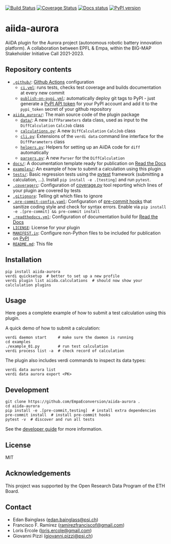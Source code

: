 [![Build Status](https://github.com/EmpaEconversion/aiida-aurora/workflows/ci/badge.svg?branch=main)](https://github.com/EmpaEconversion/aiida-aurora/actions)
[![Coverage Status](https://coveralls.io/repos/github/EmpaEconversion/aiida-aurora/badge.svg?branch=main)](https://coveralls.io/github/EmpaEconversion/aiida-aurora?branch=main)
[![Docs status](https://readthedocs.org/projects/aiida-aurora/badge)](http://aiida-aurora.readthedocs.io/)
[![PyPI version](https://badge.fury.io/py/aiida-aurora.svg)](https://badge.fury.io/py/aiida-aurora)

# aiida-aurora

AiiDA plugin for the Aurora project (autonomous robotic battery innovation platform).
A collaboration between EPFL & Empa, within the BIG-MAP Stakeholder Initiative Call 2021-2023.

## Repository contents

- [`.github/`](.github/): [Github Actions](https://github.com/features/actions) configuration
  - [`ci.yml`](.github/workflows/ci.yml): runs tests, checks test coverage and builds documentation at every new commit
  - [`publish-on-pypi.yml`](.github/workflows/publish-on-pypi.yml): automatically deploy git tags to PyPI - just generate a [PyPI API token](https://pypi.org/help/#apitoken) for your PyPI account and add it to the `pypi_token` secret of your github repository
- [`aiida_aurora/`](aiida_aurora/): The main source code of the plugin package
  - [`data/`](aiida_aurora/data/): A new `DiffParameters` data class, used as input to the `DiffCalculation` `CalcJob` class
  - [`calculations.py`](aiida_aurora/calculations.py): A new `DiffCalculation` `CalcJob` class
  - [`cli.py`](aiida_aurora/cli.py): Extensions of the `verdi data` command line interface for the `DiffParameters` class
  - [`helpers.py`](aiida_aurora/helpers.py): Helpers for setting up an AiiDA code for `diff` automatically
  - [`parsers.py`](aiida_aurora/parsers.py): A new `Parser` for the `DiffCalculation`
- [`docs/`](docs/): A documentation template ready for publication on [Read the Docs](http://aiida-diff.readthedocs.io/en/latest/)
- [`examples/`](examples/): An example of how to submit a calculation using this plugin
- [`tests/`](tests/): Basic regression tests using the [pytest](https://docs.pytest.org/en/latest/) framework (submitting a calculation, ...). Install `pip install -e .[testing]` and run `pytest`.
- [`.coveragerc`](.coveragerc): Configuration of [coverage.py](https://coverage.readthedocs.io/en/latest) tool reporting which lines of your plugin are covered by tests
- [`.gitignore`](.gitignore): Telling git which files to ignore
- [`.pre-commit-config.yaml`](.pre-commit-config.yaml): Configuration of [pre-commit hooks](https://pre-commit.com/) that sanitize coding style and check for syntax errors. Enable via `pip install -e .[pre-commit] && pre-commit install`
- [`.readthedocs.yml`](.readthedocs.yml): Configuration of documentation build for [Read the Docs](https://readthedocs.org/)
- [`LICENSE`](LICENSE): License for your plugin
- [`MANIFEST.in`](MANIFEST.in): Configure non-Python files to be included for publication on [PyPI](https://pypi.org/)
- [`README.md`](README.md): This file

## Installation

```shell
pip install aiida-aurora
verdi quicksetup  # better to set up a new profile
verdi plugin list aiida.calculations  # should now show your calclulation plugins
```

## Usage

Here goes a complete example of how to submit a test calculation using this plugin.

A quick demo of how to submit a calculation:

```shell
verdi daemon start     # make sure the daemon is running
cd examples
./example_01.py        # run test calculation
verdi process list -a  # check record of calculation
```

The plugin also includes verdi commands to inspect its data types:

```shell
verdi data aurora list
verdi data aurora export <PK>
```

## Development

```shell
git clone https://github.com/EmpaEconversion/aiida-aurora .
cd aiida-aurora
pip install -e .[pre-commit,testing]  # install extra dependencies
pre-commit install  # install pre-commit hooks
pytest -v  # discover and run all tests
```

See the [developer guide](http://aiida-aurora.readthedocs.io/en/latest/developer_guide/index.html) for more information.

## License

MIT

## Acknowledgements

This project was supported by the Open Research Data Program of the ETH Board.

## Contact

- Edan Bainglass (edan.bainglass@psi.ch)
- Francisco F. Ramirez (ramirezfranciscof@gmail.com)
- Loris Ercole (loris.ercole@gmail.com)
- Giovanni Pizzi (giovanni.pizzi@psi.ch)
